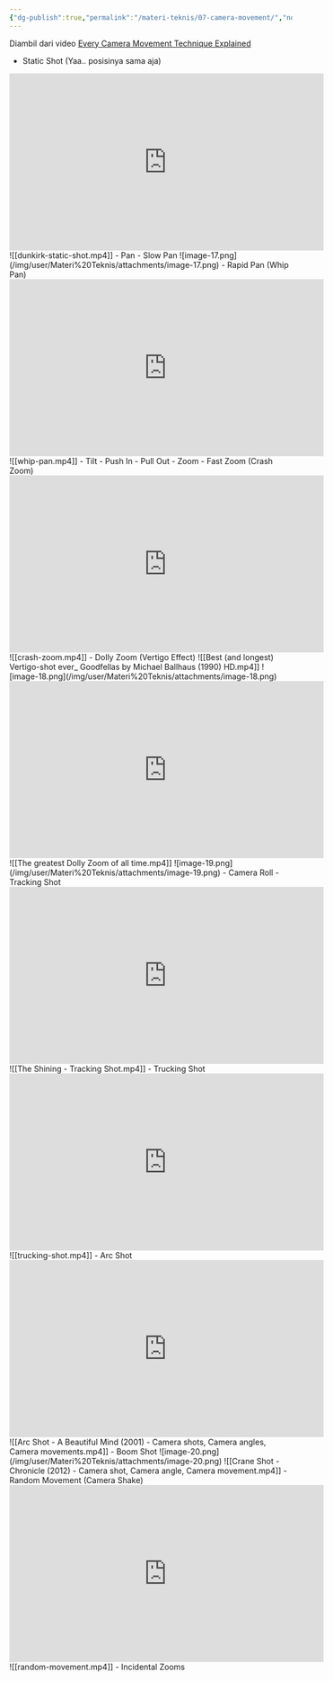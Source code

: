```yaml
---
{"dg-publish":true,"permalink":"/materi-teknis/07-camera-movement/","noteIcon":"","created":"2025-10-30T19:40:40.765+07:00","updated":"2025-10-21T17:05:30.000+07:00"}
---
```


Diambil dari video [Every Camera Movement Technique Explained](https://youtu.be/IiyBo-qLDeM?si=EmudF7BSx-XwwiSp)
- Static Shot (Yaa.. posisinya sama aja)
<iframe width="560" height="315" src="https://www.youtube.com/embed/yF8GcmTOUmg?si=6VoAc1vUdLeb7QkT" title="YouTube video player" frameborder="0" allow="accelerometer; autoplay; clipboard-write; encrypted-media; gyroscope; picture-in-picture; web-share" referrerpolicy="strict-origin-when-cross-origin" allowfullscreen></iframe>
![[dunkirk-static-shot.mp4]]
- Pan
    - Slow Pan
	![image-17.png](/img/user/Materi%20Teknis/attachments/image-17.png)
    - Rapid Pan (Whip Pan)
	<iframe width="560" height="315" src="https://www.youtube.com/embed/gFs0vzsSjbg?si=9G6QLSs2y3g2Raik" title="YouTube video player" frameborder="0" allow="accelerometer; autoplay; clipboard-write; encrypted-media; gyroscope; picture-in-picture; web-share" referrerpolicy="strict-origin-when-cross-origin" allowfullscreen></iframe>
	![[whip-pan.mp4]]
- Tilt
- Push In
- Pull Out
- Zoom
    - Fast Zoom (Crash Zoom)
     <iframe width="560" height="315" src="https://www.youtube.com/embed/WqWU9RT5sk0?si=P_FDzd2XVdefL9Ow" title="YouTube video player" frameborder="0" allow="accelerometer; autoplay; clipboard-write; encrypted-media; gyroscope; picture-in-picture; web-share" referrerpolicy="strict-origin-when-cross-origin" allowfullscreen></iframe>
     ![[crash-zoom.mp4]]
    - Dolly Zoom (Vertigo Effect)
	![[Best (and longest) Vertigo-shot ever_ Goodfellas by Michael Ballhaus (1990) HD.mp4]]
	![image-18.png](/img/user/Materi%20Teknis/attachments/image-18.png)
	<iframe width="560" height="315" src="https://www.youtube.com/embed/uP3CaCRcB_s?si=GLnMAH_U_Euvojp0" title="YouTube video player" frameborder="0" allow="accelerometer; autoplay; clipboard-write; encrypted-media; gyroscope; picture-in-picture; web-share" referrerpolicy="strict-origin-when-cross-origin" allowfullscreen></iframe>
	![[The greatest Dolly Zoom of all time.mp4]]
	![image-19.png](/img/user/Materi%20Teknis/attachments/image-19.png)
- Camera Roll
- Tracking Shot
<iframe width="560" height="315" src="https://www.youtube.com/embed/1JBYT8K0AlE?si=J3kLi4LtqwoyJwJL" title="YouTube video player" frameborder="0" allow="accelerometer; autoplay; clipboard-write; encrypted-media; gyroscope; picture-in-picture; web-share" referrerpolicy="strict-origin-when-cross-origin" allowfullscreen></iframe>
![[The Shining - Tracking Shot.mp4]]
- Trucking Shot
<iframe width="560" height="315" src="https://www.youtube.com/embed/UhHN-MoCuCk?si=i2WqNfwpMBks332t" title="YouTube video player" frameborder="0" allow="accelerometer; autoplay; clipboard-write; encrypted-media; gyroscope; picture-in-picture; web-share" referrerpolicy="strict-origin-when-cross-origin" allowfullscreen></iframe>
![[trucking-shot.mp4]]
- Arc Shot
<iframe width="560" height="315" src="https://www.youtube.com/embed/NY_TXQDyrrg?si=LobfodrztnrcZMHZ" title="YouTube video player" frameborder="0" allow="accelerometer; autoplay; clipboard-write; encrypted-media; gyroscope; picture-in-picture; web-share" referrerpolicy="strict-origin-when-cross-origin" allowfullscreen></iframe>
![[Arc Shot - A Beautiful Mind (2001) - Camera shots, Camera angles, Camera movements.mp4]]
- Boom Shot
![image-20.png](/img/user/Materi%20Teknis/attachments/image-20.png)
![[Crane Shot - Chronicle (2012) - Camera shot, Camera angle, Camera movement.mp4]]
- Random Movement (Camera Shake)
<iframe width="560" height="315" src="https://www.youtube.com/embed/KVeNf33TeHY?si=BzHItVS-cpPRECpw" title="YouTube video player" frameborder="0" allow="accelerometer; autoplay; clipboard-write; encrypted-media; gyroscope; picture-in-picture; web-share" referrerpolicy="strict-origin-when-cross-origin" allowfullscreen></iframe>
![[random-movement.mp4]]
- Incidental Zooms